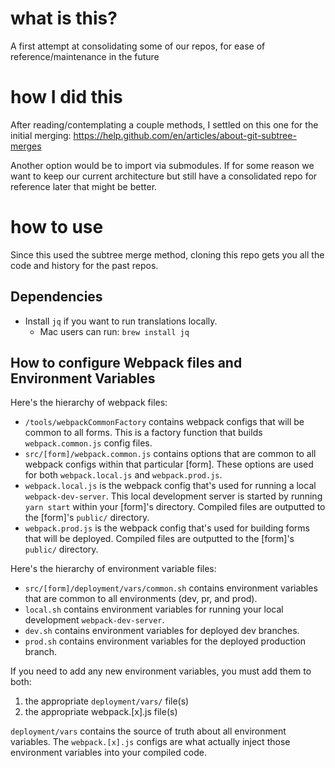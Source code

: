 # what is this?

A first attempt at consolidating some of our repos, for ease of reference/maintenance in the future

# how I did this

After reading/contemplating a couple methods, I settled on this one for the initial merging:
https://help.github.com/en/articles/about-git-subtree-merges

Another option would be to import via submodules.
If for some reason we want to keep our current architecture but still have a consolidated repo for reference later that might be better.

# how to use

Since this used the subtree merge method, cloning this repo gets you all the code and history for the past repos.

## Dependencies

+ Install `jq` if you want to run translations locally.
  + Mac users can run: `brew install jq`

## How to configure Webpack files and Environment Variables

Here's the hierarchy of webpack files:
+ `/tools/webpackCommonFactory` contains webpack configs that will be common to all forms. This is a factory function that builds `webpack.common.js` config files.
+ `src/[form]/webpack.common.js` contains options that are common to all webpack configs within that particular [form]. These options are used for both `webpack.local.js` and `webpack.prod.js`.
+ `webpack.local.js` is the webpack config that's used for running a local `webpack-dev-server`. This local development server is started by running `yarn start` within your [form]'s directory. Compiled files are outputted to the [form]'s `public/` directory.
+ `webpack.prod.js` is the webpack config that's used for building forms that will be deployed. Compiled files are outputted to the [form]'s `public/` directory.

Here's the hierarchy of environment variable files:
+ `src/[form]/deployment/vars/common.sh` contains environment variables that are common to all environments (dev, pr, and prod).
+ `local.sh` contains environment variables for running your local development `webpack-dev-server`.
+ `dev.sh` contains environment variables for deployed dev branches.
+ `prod.sh` contains environment variables for the deployed production branch.

If you need to add any new environment variables, you must add them to both:
1. the appropriate `deployment/vars/` file(s)
2. the appropriate webpack.[x].js file(s)

`deployment/vars` contains the source of truth about all environment variables. The `webpack.[x].js` configs are what actually inject those environment variables into your compiled code.
